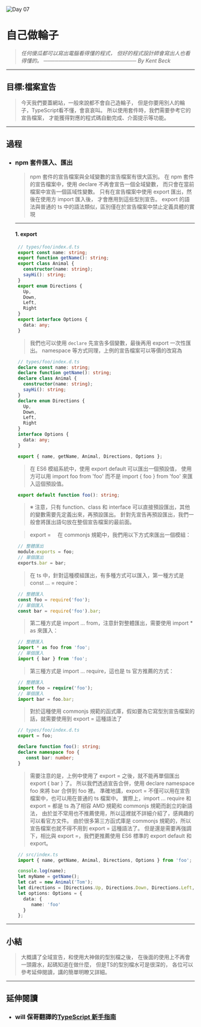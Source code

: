 ![Day 07](https://ithelp.ithome.com.tw/upload/images/20220907/20109918KYTx5tuz9P.jpg)

# 自己做輪子
> *任何傻瓜都可以寫出電腦看得懂的程式，*
> *但好的程式設計師會寫出人也看得懂的。*
> *───────────────────────── By Kent Beck*

---
## 目標:檔案宣告
   > 今天我們要蓋網站，一般來說都不會自己造輪子，
   > 但是你要用別人的輪子，TypeScript看不懂，會哀哀叫。
   > 所以使用套件時，我們需要參考它的宣告檔案，
   > 才能獲得對應的程式碼自動完成、介面提示等功能。

---
## 過程
- ### npm 套件匯入、匯出
   > npm 套件的宣告檔案與全域變數的宣告檔案有很大區別。
   > 在 npm 套件的宣告檔案中，使用 declare 不再會宣告一個全域變數，
   > 而只會在當前檔案中宣告一個區域性變數。
   > 只有在宣告檔案中使用 export 匯出，然後在使用方 import 匯入後，
   > 才會應用到這些型別宣告。
   > export 的語法與普通的 ts 中的語法類似，區別僅在於宣告檔案中禁止定義具體的實現

   ---
   #### 1. export
   ```typescript
    // types/foo/index.d.ts
    export const name: string;
    export function getName(): string;
    export class Animal {
      constructor(name: string);
      sayHi(): string;
    }
    export enum Directions {
      Up,
      Down,
      Left,
      Right
    }
    export interface Options {
      data: any;
    }
   ```
   > 我們也可以使用 `declare` 先宣告多個變數，最後再用 export 一次性匯出。
   > namespace 等方式同理，上例的宣告檔案可以等價的改寫為
   ```typescript
    // types/foo/index.d.ts
    declare const name: string;
    declare function getName(): string;
    declare class Animal {
      constructor(name: string);
      sayHi(): string;
    }
    declare enum Directions {
      Up,
      Down,
      Left,
      Right
    }
    interface Options {
      data: any;
    }

    export { name, getName, Animal, Directions, Options };
   ```
   > 在 ES6 模組系統中，使用 export default 可以匯出一個預設值，
   > 使用方可以用 import foo from 'foo' 而不是 import { foo } from 'foo' 來匯入這個預設值。
   ```typescript
    export default function foo(): string;
   ```
   > ※ 注意，只有 function、class 和 interface 可以直接預設匯出，其他的變數需要先定義出來，再預設匯出。
   >    針對先宣告再預設匯出，我們一般會將匯出語句放在整個宣告檔案的最前面。

   > export =
   >　在 commonjs 規範中，我們用以下方式來匯出一個模組：


   ```typescript
    // 整體匯出
    module.exports = foo;
    // 單個匯出
    exports.bar = bar;
   ```
   > 在 ts 中，針對這種模組匯出，有多種方式可以匯入，第一種方式是 const ... = require：
   ```typescript
    // 整體匯入
    const foo = require('foo');
    // 單個匯入
    const bar = require('foo').bar;
   ```
   > 第二種方式是 import ... from，注意針對整體匯出，需要使用 import * as 來匯入：
   ```typescript
    // 整體匯入
    import * as foo from 'foo';
    // 單個匯入
    import { bar } from 'foo';
   ```
   > 第三種方式是 import ... require，這也是 ts 官方推薦的方式：
   ```typescript
    // 整體匯入
    import foo = require('foo');
    // 單個匯入
    import bar = foo.bar;
   ```
   > 對於這種使用 commonjs 規範的函式庫，假如要為它寫型別宣告檔案的話，就需要使用到 export = 這種語法了
   ```typescript
    // types/foo/index.d.ts
    export = foo;

    declare function foo(): string;
    declare namespace foo {
       const bar: number;
    }
   ```
   > 需要注意的是，上例中使用了 export = 之後，就不能再單個匯出 export { bar } 了。
   > 所以我們透過宣告合併，使用 declare namespace foo 來將 bar 合併到 foo 裡。
   > 準確地講，export = 不僅可以用在宣告檔案中，也可以用在普通的 ts 檔案中。
   > 實際上，import ... require 和 export = 都是 ts 為了相容 AMD 規範和 commonjs 規範而創立的新語法，
   > 由於並不常用也不推薦使用，所以這裡就不詳細介紹了，感興趣的可以看官方文件。
   > 由於很多第三方函式庫是 commonjs 規範的，所以宣告檔案也就不得不用到 export = 這種語法了。
   > 但是還是需要再強調下，相比與 export =，我們更推薦使用 ES6 標準的 export default 和 export。

   ```typescript
    // src/index.ts
    import { name, getName, Animal, Directions, Options } from 'foo';

    console.log(name);
    let myName = getName();
    let cat = new Animal('Tom');
    let directions = [Directions.Up, Directions.Down, Directions.Left, Directions.Right];
    let options: Options = {
      data: {
         name: 'foo'
      }
    };
   ```

---
## 小結
> 大概講了全域宣告，和使用大神做的型別檔之後，
> 在後面的使用上不再會一頭霧水，起碼知道在做什麼，
> 但是TS的型別檔水可是很深的，
> 各位可以參考延伸閱讀，講的簡單明瞭又詳細。

---
## 延伸閱讀
- ### will 保哥翻譯的[TypeScript 新手指南](https://willh.gitbook.io/typescript-tutorial/basics/declaration-files#quan-yu-bian-shu)

